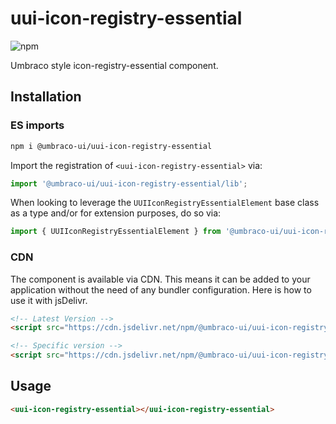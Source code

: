 # uui-icon-registry-essential

![npm](https://img.shields.io/npm/v/@umbraco-ui/uui-icon-registry-essential?logoColor=%231B264F)

Umbraco style icon-registry-essential component.

## Installation

### ES imports

```zsh
npm i @umbraco-ui/uui-icon-registry-essential
```

Import the registration of `<uui-icon-registry-essential>` via:

```javascript
import '@umbraco-ui/uui-icon-registry-essential/lib';
```

When looking to leverage the `UUIIconRegistryEssentialElement` base class as a type and/or for extension purposes, do so via:

```javascript
import { UUIIconRegistryEssentialElement } from '@umbraco-ui/uui-icon-registry-essential/lib';
```

### CDN

The component is available via CDN. This means it can be added to your application without the need of any bundler configuration. Here is how to use it with jsDelivr.

```html
<!-- Latest Version -->
<script src="https://cdn.jsdelivr.net/npm/@umbraco-ui/uui-icon-registry-essential@latest/dist/uui-icon-registry-essential.min.js"></script>

<!-- Specific version -->
<script src="https://cdn.jsdelivr.net/npm/@umbraco-ui/uui-icon-registry-essential@X.X.X/dist/uui-icon-registry-essential.min.js"></script>
```

## Usage

```html
<uui-icon-registry-essential></uui-icon-registry-essential>
```
